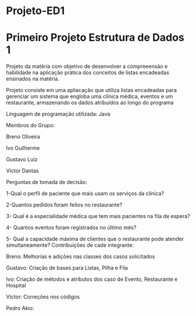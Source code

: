 # Projeto-ED1
# Primeiro Projeto Estrutura de Dados 1

Projeto da matéria com objetivo de desenvolver a compreeensão e habilidade na aplicação prática dos conceitos de listas encadeadas ensinados na matéria.

Projeto consiste em uma apliacação que utiliza listas encadeadas para gerenciar um sistema que engloba uma clínica médica, eventos e um restaurante, armazenando os dados atribuídos ao longo do programa

Linguagem de programação utilizada:
Java

Membros do Grupo:

Breno Oliveira

Ivo Guilherme

Gustavo Luiz

Victor Dantas

Perguntas de tomada de decisão:

1-Qual o perfil de paciente que mais usam os serviços da clínica?

2-Quantos pedidos foram feitos no restaurante? 

3- Qual é a especialidade médica que tem mais pacientes na fila de espera?

4- Quantos eventos foram registrados no último mês?

5- Qual a capacidade máxima de clientes que o restaurante pode atender simultaneamente?
Contribuições de cade integrante:

Breno:
Melhorias e adições nas classes dos casos solicitados

Gustavo:
Criação de bases para Listas, Pilha e Fila

Ivo:
Criação de métodos e atributos dos caso de Evento, Restaurante e Hospital

Victor:
Correções nos códigos 

Pedro Akio:


